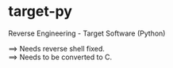 # target-py
Reverse Engineering - Target Software (Python)

==> Needs reverse shell fixed. <br>
==> Needs to be converted to C.
